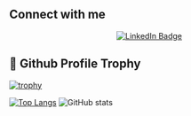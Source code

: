 <!-- <div>
  <img src="Copy of Blue and White Architect LinkedIn Banner.gif" />
</div> -->

## Connect with me
<div id="header" align="center">
<!--   <img src="https://media.giphy.com/media/M9gbBd9nbDrOTu1Mqx/giphy.gif" width="100"/> -->
  <div id="badges">
  <a href="https://www.linkedin.com/in/miketspencer/">
    <img src="https://img.shields.io/badge/LinkedIn-blue?style=for-the-badge&logo=linkedin&logoColor=white" alt="LinkedIn Badge"/>
  </a>
<!--   <a href="your-youtube-URL">
    <img src="https://img.shields.io/badge/YouTube-red?style=for-the-badge&logo=youtube&logoColor=white" alt="Youtube Badge"/>
  </a>
  <a href="your-twitter-URL">
    <img src="https://img.shields.io/badge/Twitter-blue?style=for-the-badge&logo=twitter&logoColor=white" alt="Twitter Badge"/>
  </a> -->
</div>
</div>


 
 ## :gem: Github Profile Trophy
 
[![trophy](https://github-profile-trophy.vercel.app/?username=renkai7&theme=tokyonight)](https://github.com/ryo-ma/github-profile-trophy)

[![Top Langs](https://github-readme-stats.vercel.app/api/top-langs/?username=renkai7&layout=compact&theme=tokyonight&hide=jupyter+notebook)](https://github.com/renkai7/github-readme-stats)
![GitHub stats](https://github-readme-stats.vercel.app/api?username=renkai7&show_icons=true&theme=tokyonight)











